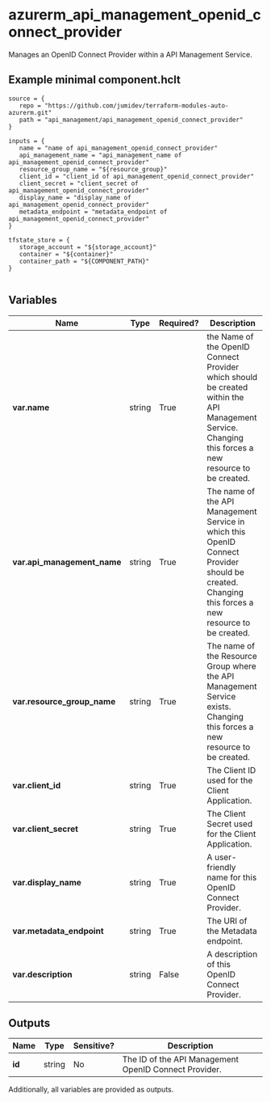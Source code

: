 # azurerm_api_management_openid_connect_provider

Manages an OpenID Connect Provider within a API Management Service.

## Example minimal component.hclt

```hcl
source = {
   repo = "https://github.com/jumidev/terraform-modules-auto-azurerm.git" 
   path = "api_management/api_management_openid_connect_provider" 
}

inputs = {
   name = "name of api_management_openid_connect_provider" 
   api_management_name = "api_management_name of api_management_openid_connect_provider" 
   resource_group_name = "${resource_group}" 
   client_id = "client_id of api_management_openid_connect_provider" 
   client_secret = "client_secret of api_management_openid_connect_provider" 
   display_name = "display_name of api_management_openid_connect_provider" 
   metadata_endpoint = "metadata_endpoint of api_management_openid_connect_provider" 
}

tfstate_store = {
   storage_account = "${storage_account}" 
   container = "${container}" 
   container_path = "${COMPONENT_PATH}" 
}


```

## Variables

| Name | Type | Required? |  Description |
| ---- | ---- | --------- |  ----------- |
| **var.name** | string | True | the Name of the OpenID Connect Provider which should be created within the API Management Service. Changing this forces a new resource to be created. | 
| **var.api_management_name** | string | True | The name of the API Management Service in which this OpenID Connect Provider should be created. Changing this forces a new resource to be created. | 
| **var.resource_group_name** | string | True | The name of the Resource Group where the API Management Service exists. Changing this forces a new resource to be created. | 
| **var.client_id** | string | True | The Client ID used for the Client Application. | 
| **var.client_secret** | string | True | The Client Secret used for the Client Application. | 
| **var.display_name** | string | True | A user-friendly name for this OpenID Connect Provider. | 
| **var.metadata_endpoint** | string | True | The URI of the Metadata endpoint. | 
| **var.description** | string | False | A description of this OpenID Connect Provider. | 



## Outputs

| Name | Type | Sensitive? | Description |
| ---- | ---- | --------- | --------- |
| **id** | string | No  | The ID of the API Management OpenID Connect Provider. | 

Additionally, all variables are provided as outputs.
